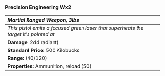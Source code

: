 ### Precision Engineering Wx2

| _Martial Ranged Weapon, 3lbs_ | 
|:-------------|
| _This pistol emits a focused green laser that superheats the target it's pointed at._ | 
| **Damage:** 2d4 radiant) |
| **Standard Price:** 500 Kilobucks |
| **Range:** (40/120) |
| **Properties:** Ammunition, reload (50) |
